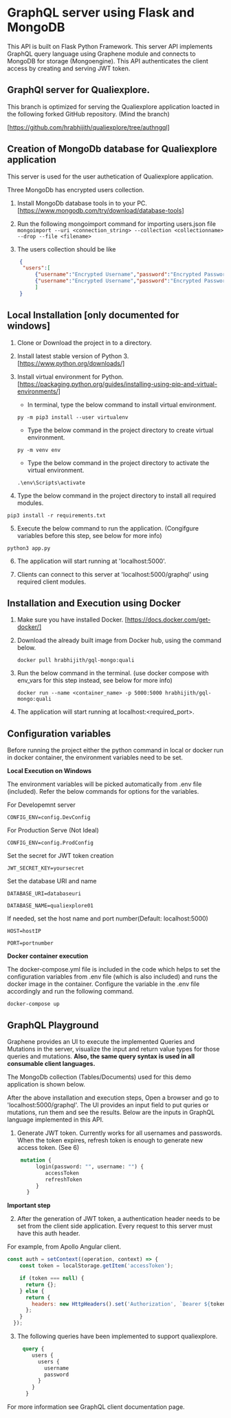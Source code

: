 
# GraphQL server using Flask and MongoDB

This API is built on Flask Python Framework. This server API implements GraphQL query language using Graphene module and connects to MongoDB for storage (Mongoengine). This API authenticates the client access by creating and serving JWT token.

## GraphQl server for Qualiexplore.

This branch is optimized for serving the Qualiexplore application loacted in the following forked GitHub repository. (Mind the branch)

[https://github.com/hrabhijith/qualiexplore/tree/authngql]

## Creation of MongoDb database for Qualiexplore application

This server is used for the user authetication of Qualiexplore application. 

Three MongoDb has encrypted users collection.

1. Install MongoDb database tools in to your PC. [https://www.mongodb.com/try/download/database-tools]
2. Run the following mongoimport command for importing users.json file
`mongoimport --uri <connection_string> --collection <collectionname> --drop --file <filename>`

3. The users collection should be like
```JSON
    {
     "users":[
         {"username":"Encrypted Username","password":"Encrypted Password"},
         {"username":"Encrypted Username","password":"Encrypted Password"}
         ]
    }
```

## Local Installation [only documented for windows]

1. Clone or Download the project in to a directory.

2. Install latest stable version of Python 3. [https://www.python.org/downloads/]

3. Install virtual environment for Python. [https://packaging.python.org/guides/installing-using-pip-and-virtual-environments/]

    * In terminal, type the below command to install virtual environment.

    `py -m pip3 install --user virtualenv`

    * Type the below command in the project directory to create virtual environment.

    `py -m venv env`

    * Type the below command in the project directory to activate the virtual environment.

    `.\env\Scripts\activate`

4. Type the below command in the project directory to install all required modules.

`pip3 install -r requirements.txt`

5. Execute the below command to run the application. (Congifgure variables before this step, see below for more info)

`python3 app.py`

6. The application will start running at 'localhost:5000'.

7. Clients can connect to this server at 'localhost:5000/graphql' using required client modules.


## Installation and Execution using Docker

1. Make sure you have installed Docker. [https://docs.docker.com/get-docker/] 

2. Download the already built image from Docker hub, using the command below.

    `docker pull hrabhijith/gql-mongo:quali`

3. Run the below command in the terminal. (use docker compose with env_vars for this step instead, see below for more info)

    `docker run --name <container_name> -p 5000:5000 hrabhijith/gql-mongo:quali`

4. The application will start running at localhost:<required_port>.


## Configuration variables

Before running the project either the python command in local or docker run in docker container, the environment variables need to be set.


**Local Execution on Windows**

The environment variables will be picked automatically from .env file (included). Refer the below commands for options for the variables.

For Developemnt server

`CONFIG_ENV=config.DevConfig`

For Production Serve (Not Ideal)

`CONFIG_ENV=config.ProdConfig`

Set the secret for JWT token creation

`JWT_SECRET_KEY=yoursecret`

Set the database URI and name

`DATABASE_URI=databaseuri`

`DATABASE_NAME=qualiexplore01`

If needed, set the host name and port number(Default: localhost:5000)

`HOST=hostIP`

`PORT=portnumber`


**Docker container execution**

The docker-compose.yml file is included in the code which helps to set the configuration variables from .env file (which is also included) and runs the docker image in the container. Configure the variable in the .env file accordingly and run the following command.

`docker-compose up`

## GraphQL Playground

Graphene provides an UI to execute the implemented Queries and Mutations in the server, visualize the input and return value types for those queries and mutations. **Also, the same query syntax is used in all consumable client languages.**

The MongoDb collection (Tables/Documents) used for this demo application is shown below.

After the above installation and execution steps, Open a browser and go to 'localhost:5000/graphql'. The UI provides an input field to put quries or mutations, run them and see the results. Below are the inputs in GraphQL language implemented in this API.


1. Generate JWT token. Currently works for all usernames and passwords. When the token expires, refresh token is enough to generate new access token. (See 6)

    ```graphql
     mutation {
          login(password: "", username: "") {
             accessToken
             refreshToken
          }
       }
    ```

**Important step**

2. After the generation of JWT token, a authentication header needs to be set from the client side application. Every request to this server must have this auth header. 

For example, from Apollo Angular client.

```js
const auth = setContext((operation, context) => {
    const token = localStorage.getItem('accessToken');

    if (token === null) {
      return {};
    } else {
      return {
        headers: new HttpHeaders().set('Authorization', `Bearer ${token}`)
      };
    }
  });
```

3. The following queries have been implemented to support qualiexplore.

```graphql
     query {
        users {
          users {
            username
            password
          }
        }
      }
```

For more information see GraphQL client documentation page.

